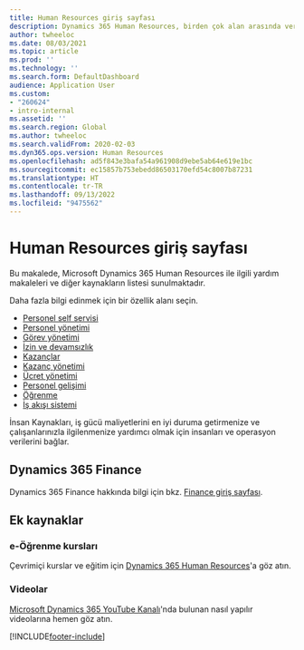 ```yaml
---
title: Human Resources giriş sayfası
description: Dynamics 365 Human Resources, birden çok alan arasında veri güdümlü çalışan deneyimleri oluşturmak için ihtiyacınız olan işgücü öngörüleri sağlar.
author: twheeloc
ms.date: 08/03/2021
ms.topic: article
ms.prod: ''
ms.technology: ''
ms.search.form: DefaultDashboard
audience: Application User
ms.custom:
- "260624"
- intro-internal
ms.assetid: ''
ms.search.region: Global
ms.author: twheeloc
ms.search.validFrom: 2020-02-03
ms.dyn365.ops.version: Human Resources
ms.openlocfilehash: ad5f843e3bafa54a961908d9ebe5ab64e619e1bc
ms.sourcegitcommit: ec15857b753ebedd86503170efd54c8007b87231
ms.translationtype: HT
ms.contentlocale: tr-TR
ms.lasthandoff: 09/13/2022
ms.locfileid: "9475562"
---
```

# <a name="human-resources-home-page"></a>Human Resources giriş sayfası



Bu makalede, Microsoft Dynamics 365 Human Resources ile ilgili yardım makaleleri ve diğer kaynakların listesi sunulmaktadır. 

Daha fazla bilgi edinmek için bir özellik alanı seçin.

- [Personel self servisi](hr-employee-manager-self-service-overview.md)
- [Personel yönetimi](hr-personnel-departments-jobs-positions.md)
- [Görev yönetimi](hr-task-mgmt.md)
- [İzin ve devamsızlık](hr-leave-and-absence-overview.md)
- [Kazançlar](hr-benefits-manage-program.md)
- [Kazanç yönetimi](hr-benefits-management-overview.md)
- [Ücret yönetimi](hr-compensation-overview.md)
- [Personel gelişimi](hr-develop-performance-management-overview.md)
- [Öğrenme](hr-learning-courses.md)
- [İş akışı sistemi](../fin-ops-core/fin-ops/organization-administration/overview-workflow-system.md?toc=/dynamics365/human-resources/toc.json)

İnsan Kaynakları, iş gücü maliyetlerini en iyi duruma getirmenize ve çalışanlarınızla ilgilenmenize yardımcı olmak için insanları ve operasyon verilerini bağlar.

## <a name="dynamics-365-finance"></a>Dynamics 365 Finance

Dynamics 365 Finance hakkında bilgi için bkz. [Finance giriş sayfası](../finance/index.md).

## <a name="additional-resources"></a>Ek kaynaklar

### <a name="elearning-courses"></a>e-Öğrenme kursları

Çevrimiçi kurslar ve eğitim için [Dynamics 365 Human Resources](/learn/browse/?products=dynamics-human-resources&expanded=dynamics-365)'a göz atın.

### <a name="videos"></a>Videolar

[Microsoft Dynamics 365 YouTube Kanalı](https://www.youtube.com/channel/UCJGCg4rB3QSs8y_1FquelBQ)'nda bulunan nasıl yapılır videolarına hemen göz atın.

[!INCLUDE[footer-include](../includes/footer-banner.md)]
